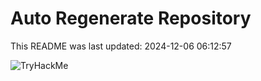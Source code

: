 # Auto Regenerate Repository

This README was last updated: 2024-12-06 06:12:57

 ![TryHackMe](https://tryhackme.com/badge/533634)